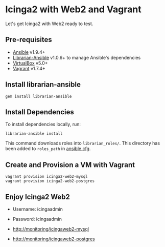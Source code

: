# Icinga2 with Web2 and Vagrant

Let's get Icinga2 with Web2 ready to test.

## Pre-requisites

* [Ansible](http://docs.ansible.com/ansible/intro_installation.html#installing-the-control-machine) v1.9.4+
* [Librarian-Ansible](https://github.com/bcoe/librarian-ansible) v1.0.6+ to manage Ansible's dependencies
* [VirtualBox](https://www.virtualbox.org/wiki/Downloads) v5.0+
* [Vagrant](https://www.vagrantup.com/downloads.html) v1.7.4+

## Install librarian-ansible

    gem install librarian-ansible

## Install Dependencies

To install dependencies locally, run:

    librarian-ansible install

This command downloads roles into `librarian_roles/`. This directory has been added to `roles_path` in [ansible.cfg](../ansible.cfg).

## Create and Provision a VM with Vagrant

    vagrant provision icinga2-web2-mysql
    vagrant provision icinga2-web2-postgres

## Enjoy Icinga2 Web2

* Username: icingaadmin
* Password: icingaadmin

* [http://monitoring/icingaweb2-mysql](http://172.16.1.2/icingaweb2)
* [http://monitoring/icingaweb2-postgres](http://172.16.1.3/icingaweb2)

